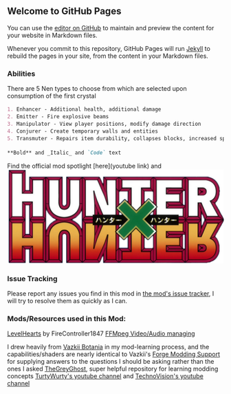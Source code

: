 ## Welcome to GitHub Pages

You can use the [editor on GitHub](https://github.com/IsaacMartin151/HunterXHunter/edit/gh-pages/index.md) to maintain and preview the content for your website in Markdown files.

Whenever you commit to this repository, GitHub Pages will run [Jekyll](https://jekyllrb.com/) to rebuild the pages in your site, from the content in your Markdown files.

### Abilities

There are 5 Nen types to choose from which are selected upon consumption of the first crystal

```markdown
1. Enhancer - Additional health, additional damage
2. Emitter - Fire explosive beams
3. Manipulator - View player positions, modify damage direction
4. Conjurer - Create temporary walls and entities
5. Transmuter - Repairs item durability, collapses blocks, increased speed

**Bold** and _Italic_ and `Code` text
```

Find the official mod spotlight [here](youtube link) and ![Image](https://raw.githubusercontent.com/IsaacMartin151/HunterXHunter/master/HunterXHunter/src/main/resources/assets/hunterxhunter/textures/title.png)

### Issue Tracking

Please report any issues you find in this mod in [the mod's issue tracker](https://github.com/IsaacMartin151/HunterXHunter/issues), I will try to resolve them as quickly as I can.

### Mods/Resources used in this Mod:

[LevelHearts](https://gitlab.com/FireController1847/levelhearts) by FireController1847
[FFMpeg Video/Audio managing](https://ffmpeg.org/)

I drew heavily from [Vazkii Botania](https://github.com/Vazkii/Botania) in my mod-learning process, and the capabilities/shaders are nearly identical to Vazkii's
[Forge Modding Support](https://forums.minecraftforge.net/forum/70-modder-support/) for supplying answers to the questions I should be asking rather than the ones I asked
[TheGreyGhost](https://github.com/TheGreyGhost/MinecraftByExample), super helpful repository for learning modding concepts
[TurtyWurty's youtube channel](https://www.youtube.com/channel/UCicAXLV4w2X6bn2EuM4To4w) and [TechnoVision's youtube channel](https://www.youtube.com/channel/UC3n-lKS-MYlunVtErgzSFZg)

